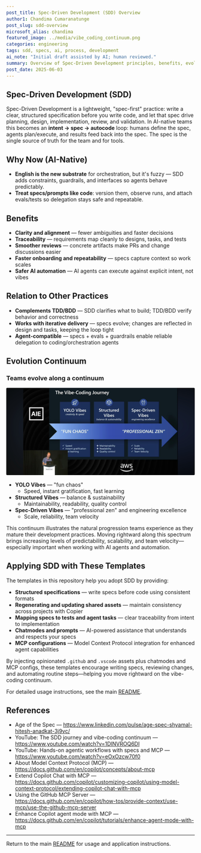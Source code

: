 ```yaml
---
post_title: Spec-Driven Development (SDD) Overview
author1: Chandima Cumaranatunge
post_slug: sdd-overview
microsoft_alias: chandima
featured_image: ../media/vibe_coding_continuum.png
categories: engineering
tags: sdd, specs, ai, process, development
ai_note: "Initial draft assisted by AI; human reviewed."
summary: Overview of Spec-Driven Development principles, benefits, evolution continuum, and how it pairs with AI-native workflows and these Copier templates.
post_date: 2025-06-03
---
```


## Spec-Driven Development (SDD)

Spec-Driven Development is a lightweight, "spec-first" practice: write a clear, structured specification before you write code, and let that spec drive planning, design, implementation, review, and validation. In AI-native teams this becomes an **intent → spec → autocode** loop: humans define the spec, agents plan/execute, and results feed back into the spec. The spec is the single source of truth for the team and for tools.

## Why Now (AI-Native)

- **English is the new substrate** for orchestration, but it's fuzzy — SDD adds constraints, guardrails, and interfaces so agents behave predictably.
- **Treat specs/prompts like code**: version them, observe runs, and attach evals/tests so delegation stays safe and repeatable.

## Benefits

- **Clarity and alignment** — fewer ambiguities and faster decisions
- **Traceability** — requirements map cleanly to designs, tasks, and tests
- **Smoother reviews** — concrete artifacts make PRs and change discussions easier
- **Faster onboarding and repeatability** — specs capture context so work scales
- **Safer AI automation** — AI agents can execute against explicit intent, not vibes

## Relation to Other Practices

- **Complements TDD/BDD** — SDD clarifies what to build; TDD/BDD verify behavior and correctness
- **Works with iterative delivery** — specs evolve; changes are reflected in design and tasks, keeping the loop tight
- **Agent-compatible** — specs + evals + guardrails enable reliable delegation to coding/orchestration agents

## Evolution Continuum

### Teams evolve along a continuum

[![The Vibe-Coding Journey: YOLO → Structured → Spec-Driven (slide)](../media/vibe_coding_continuum.png)](https://www.youtube.com/watch?v=1DlNVROQ6DI)

- **YOLO Vibes** — "fun chaos"
  - Speed, instant gratification, fast learning
- **Structured Vibes** — balance & sustainability
  - Maintainability, readability, quality control
- **Spec-Driven Vibes** — "professional zen" and engineering excellence
  - Scale, reliability, team velocity

This continuum illustrates the natural progression teams experience as they mature their development practices. Moving rightward along this spectrum brings increasing levels of predictability, scalability, and team velocity—especially important when working with AI agents and automation.

## Applying SDD with These Templates

The templates in this repository help you adopt SDD by providing:

- **Structured specifications** — write specs before code using consistent formats
- **Regenerating and updating shared assets** — maintain consistency across projects with Copier
- **Mapping specs to tests and agent tasks** — clear traceability from intent to implementation
- **Chatmodes and prompts** — AI-powered assistance that understands and respects your specs
- **MCP configurations** — Model Context Protocol integration for enhanced agent capabilities

By injecting opinionated `.github` and `.vscode` assets plus chatmodes and MCP configs, these templates encourage writing specs, reviewing changes, and automating routine steps—helping you move rightward on the vibe-coding continuum.

For detailed usage instructions, see the main [README](../README.md).

## References

- Age of the Spec — https://www.linkedin.com/pulse/age-spec-shyamal-hitesh-anadkat-3j9vc/
- YouTube: The SDD journey and vibe-coding continuum — https://www.youtube.com/watch?v=1DlNVROQ6DI
- YouTube: Hands-on agentic workflows with specs and MCP — https://www.youtube.com/watch?v=eOxOzcw70f0
- About Model Context Protocol (MCP) — https://docs.github.com/en/copilot/concepts/about-mcp
- Extend Copilot Chat with MCP — https://docs.github.com/copilot/customizing-copilot/using-model-context-protocol/extending-copilot-chat-with-mcp
- Using the GitHub MCP Server — https://docs.github.com/en/copilot/how-tos/provide-context/use-mcp/use-the-github-mcp-server
- Enhance Copilot agent mode with MCP — https://docs.github.com/en/copilot/tutorials/enhance-agent-mode-with-mcp

---

Return to the main [README](../README.md) for usage and application instructions.
